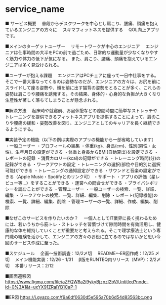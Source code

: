 # service_name
■ サービス概要
　普段からデスクワークを中心とし肩こり、腰痛、頭痛を抱えているエンジニアの方々に
　スキマフィットネスを提供する
　QOL向上アプリです。

■メインのターゲットユーザー
　リモートワークが中心のエンジニア
　エンジニアは仕事時間の大半をPCの前で過ごため、日常的な運動量が少なくなりやすく筋力や体力の低下が気になる。
また、肩こり、腰痛、頭痛を抱えているエンジニアは多く見受けられる。

■ユーザーが抱える課題
　エンジニアはPCチェアに座って一日中仕事をする。そこで一番大事なってくるのは姿勢なのだが、エンジニアの方々は、お尻を前にスライドして座る姿勢や、顔を前に出す猫背の姿勢をとることが多く、これらの姿勢は肩こりや腰痛を誘発する。その結果、身体的・心身的な負担が大きくなり生産性が著しく落ちてしまうことが懸念される。

■解決方法
　起床時や就寝前、お昼休憩などの隙間時間に簡単なストレッチやトレーニングを提供できるフィットネスアプリを提供することによって、肩のこりや腰痛の緩和・姿勢改善を図り、エンジニアとしてのキャリアを長く継続できるようにする。

■実装予定の機能（以下の例は実際のアプリの機能から一部省略しています）
・一般ユーザー
    ・プロフィールの編集
        ・体重(kg)、身長(cm)、性別(男性・女性)、生年月日の設定ができる
        ・体重と身長からBMI(自動算出)を設定できる
    ・レポートの記録
        ・消費カロリー(kcal)の記録ができる
        ・トレーニング時間(分)の記録ができる
    ・ワークアウトの設定
        ・トレーニングの選択(部位や目的別に選択可能)ができる
        ・トレーニングの通知設定ができる
        ・サウンドと音楽の設定ができる（Apple Music・Spotifyとのリンク可）
    ・サポート
        ・アプリの評価（星レビュー等...）をすることができる
        ・運営への問合せができる
        ・プライバシポリシーを読むことができる
・管理ユーザー
    ・一般ユーザーの検索、一覧、詳細、編集
    ・ワークアウトの検索、一覧、詳細、編集、削除
    ・レポート(記録機能)の検索、一覧、詳細、編集、削除
    ・管理ユーザーの一覧、詳細、作成、編集、削除

■なぜこのサービスを作りたいのか？
　一個人としてIT業界に長く携わるためには、若いうちから筋トレ・ストレッチを習慣づけて隙間時間を有効活用し、健康的な体を維持していくことが重要だと考えられる。そこで理学療法士という専門職の経験を活かして、エンジニアの方々のお役に立てるのではないかと思い今回のサービス作成に至った。


■スケジュール
　企画〜技術調査：12/2〆切
　README〜ER図作成：12/25 〆切
　メイン機能実装：12/26 - 1/31
　β版をRUNTEQ内リリース（MVP）：2/2〆切
　本番リリース：2/12

■画面遷移図
　https://www.figma.com/file/aZFQW8a2i9ykyBjzpzI2bV/Untitled?node-id=0%3A1&t=uxYX91ZRalYB1CaP-1

■ER図
https://i.gyazo.com/f9a6df0630d5e595a70b6d54d83563bc.png